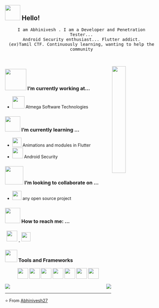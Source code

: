 ## <img src="https://raw.githubusercontent.com/alexnaiman/alexnaiman/master/resources/welcomeglitch.gif" width="50px" /> Hello!

<p align="center" >
  <samp>
    I am Abhinivesh <em></em>. I am a Developer and Penetration Tester... 
  <br/> Android Security enthusiast... Flutter addict. 
    <br/> (<em>ex</em>)Tamil CTF.
    Continuously learning, wanting to help the community
  </samp>
  <br/>
  <br/>
  <br/>
</p>

<img src="https://media.tenor.com/images/df8c44a1d20ab367fdcb21880985fd33/tenor.gif" align="right"  width="30%"/>

### <img src="https://raw.githubusercontent.com/alexnaiman/alexnaiman/master/resources/PusheenCompute.gif" width="70px" /> I’m currently working at...
- <img src="https://raw.githubusercontent.com/alexnaiman/alexnaiman/master/resources/3243_take_my_money.png" height="40px" />  Atmega Software Technologies

### <img src="https://raw.githubusercontent.com/alexnaiman/alexnaiman/master/resources/Confused_Dog.gif" height="50px" /> I’m currently learning ...
- <img src="https://raw.githubusercontent.com/alexnaiman/alexnaiman/master/resources/gesture.jpeg" width="30px" /> Animations and modules in Flutter
- <img src="https://raw.githubusercontent.com/alexnaiman/alexnaiman/master/resources/ml.png" height="35px" /> Android Security

### <img src="https://raw.githubusercontent.com/alexnaiman/alexnaiman/master/resources/pug_dance.gif" width="60px" /> I’m looking to collaborate on ...
- <img src="https://raw.githubusercontent.com/alexnaiman/alexnaiman/master/resources/open_source.png" height="30px" /> any open source project




### <img src="https://raw.githubusercontent.com/alexnaiman/alexnaiman/master/resources/bongocat.gif" width="50px" /> How to reach me: ...
<p align="">
  
  
  <a href="https://in.linkedin.com/in/abhinivesh-s-a9b45a1ba">
    <img src="https://raw.githubusercontent.com/alexnaiman/alexnaiman/master/resources/linkedin.webp" height="35px" style="margin: 5px;" />
  </a>
  
  <a href="mailto:abhinivesh.smail@gmail.com">
    <img src="https://raw.githubusercontent.com/alexnaiman/alexnaiman/master/resources/gmail.png" height="30px" style="margin: 5px;" />
  </a>
</p>

### <img src="https://raw.githubusercontent.com/alexnaiman/alexnaiman/master/resources/pickaxe.png" width="40px" /> Tools and Frameworks
<p align="center">
    <img src="https://raw.githubusercontent.com/alexnaiman/alexnaiman/master/resources/dev/bash.svg" height="35px" style="vertical-align:top margin:6px 4px" />
      <img src="https://raw.githubusercontent.com/alexnaiman/alexnaiman/master/resources/dev/css3.svg" height="35px" style="vertical-align:top margin:6px 4px" />
        <img src="https://raw.githubusercontent.com/alexnaiman/alexnaiman/master/resources/dev/html.svg" height="35px" style="vertical-align:top margin:6px 4px" />
         <img src="https://raw.githubusercontent.com/alexnaiman/alexnaiman/master/resources/dev/java.svg" height="35px" style="vertical-align:top margin:6px 4px" />
          <img src="https://raw.githubusercontent.com/alexnaiman/alexnaiman/master/resources/dev/js.svg" height="35px" style="vertical-align:top margin:6px 4px" />
            <img src="https://raw.githubusercontent.com/alexnaiman/alexnaiman/4265a3f27eb92b0955f4ceb364f74b7f19902e6c/resources/dev/react.svg" height="35px" style="vertical-align:top margin:6px 4px"/>
             <img src="https://raw.githubusercontent.com/alexnaiman/alexnaiman/master/resources/dev/visualstudio_code.svg" height="35px" style="vertical-align:top margin:6px 4px"/>
            
</p>

<p align="right">
<img align="left" src="https://github-readme-stats.vercel.app/api?username=Abhinivesh27&theme=tokyonight&show_icons=true" />

<img  float="right" src="https://github-readme-stats.vercel.app/api/top-langs/?username=Abhinivesh27&theme=tokyonight&show_icons=true" />

</p>

---
⭐️ From [Abhinivesh27](https://github.com/Abhinivesh27)
